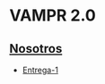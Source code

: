 # VAMPR 2.0

## [Nosotros](https://github.com/Javier-de-Jesus-Ortiz-Miss/Proyecto-FIS/blob/entrega-1/Acerca%20de.md)

* [Entrega-1](https://github.com/Javier-de-Jesus-Ortiz-Miss/Proyecto-FIS/tree/entrega-1#entrega-1)
